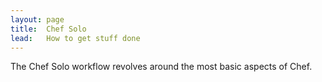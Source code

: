 ```yaml
---
layout: page
title:  Chef Solo
lead:   How to get stuff done
---
```


The Chef Solo workflow revolves around the most basic aspects of Chef.  


